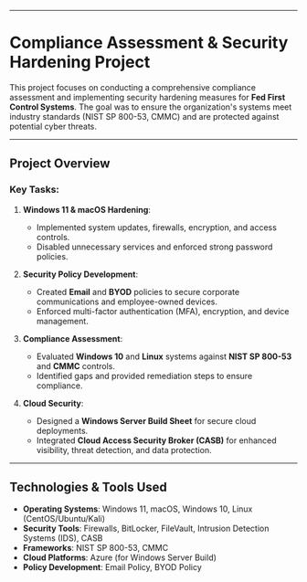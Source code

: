 
---

# **Compliance Assessment & Security Hardening Project**

This project focuses on conducting a comprehensive compliance assessment and implementing security hardening measures for **Fed First Control Systems**. The goal was to ensure the organization's systems meet industry standards (NIST SP 800-53, CMMC) and are protected against potential cyber threats.

---

## **Project Overview**

### **Key Tasks**:
1. **Windows 11 & macOS Hardening**:
   - Implemented system updates, firewalls, encryption, and access controls.
   - Disabled unnecessary services and enforced strong password policies.

2. **Security Policy Development**:
   - Created **Email** and **BYOD** policies to secure corporate communications and employee-owned devices.
   - Enforced multi-factor authentication (MFA), encryption, and device management.

3. **Compliance Assessment**:
   - Evaluated **Windows 10** and **Linux** systems against **NIST SP 800-53** and **CMMC** controls.
   - Identified gaps and provided remediation steps to ensure compliance.

4. **Cloud Security**:
   - Designed a **Windows Server Build Sheet** for secure cloud deployments.
   - Integrated **Cloud Access Security Broker (CASB)** for enhanced visibility, threat detection, and data protection.

---

## **Technologies & Tools Used**
- **Operating Systems**: Windows 11, macOS, Windows 10, Linux (CentOS/Ubuntu/Kali)
- **Security Tools**: Firewalls, BitLocker, FileVault, Intrusion Detection Systems (IDS), CASB
- **Frameworks**: NIST SP 800-53, CMMC
- **Cloud Platforms**: Azure (for Windows Server Build)
- **Policy Development**: Email Policy, BYOD Policy
  
